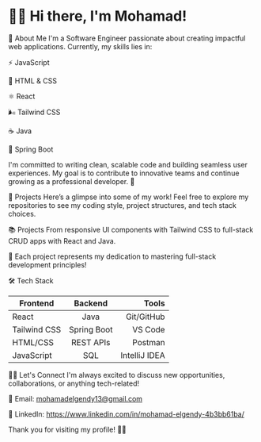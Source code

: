 # **👋🏼 Hi there, I'm Mohamad!**
🚀 About Me 
I'm a Software Engineer passionate about creating impactful web applications.
Currently, my skills lies in:

⚡ JavaScript 

🎨 HTML & CSS 

⚛️ React 

🌬️ Tailwind CSS 

☕ Java 

🌱 Spring Boot 

I'm committed to writing clean, scalable code and building seamless user experiences.
My goal is to contribute to innovative teams and continue growing as a professional developer. 🚀

📂 Projects 
Here’s a glimpse into some of my work!
Feel free to explore my repositories to see my coding style, project structures, and tech stack choices.

📚 Projects
From responsive UI components with Tailwind CSS to full-stack CRUD apps with React and Java.

🌟 Each project represents my dedication to mastering full-stack development principles!

🛠️ Tech Stack 

| Frontend        | Backend           | Tools  |
| ------------- |:-------------:| -----:|
| React      | Java | Git/GitHub |
| Tailwind CSS      | Spring Boot      |   VS Code |
| HTML/CSS | REST APIs      |   Postman |
| JavaScript | SQL      |    IntelliJ IDEA |

🤝🏼 Let's Connect 
I'm always excited to discuss new opportunities, collaborations, or anything tech-related!

📧 Email: mohamadelgendy13@gmail.com

💼 LinkedIn: https://www.linkedin.com/in/mohamad-elgendy-4b3bb61ba/

Thank you for visiting my profile! 🙏🏼 
